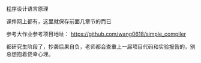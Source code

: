 程序设计语言原理

课件网上都有，这里就保存前面几章节的而已

参考大作业参考项目地址：
https://github.com/wang0618/simple_compiler

都研究生阶段了，抄袭后果自负，老师都会查重上一届项目代码和实验报告的，别总想抱着侥幸心理。
